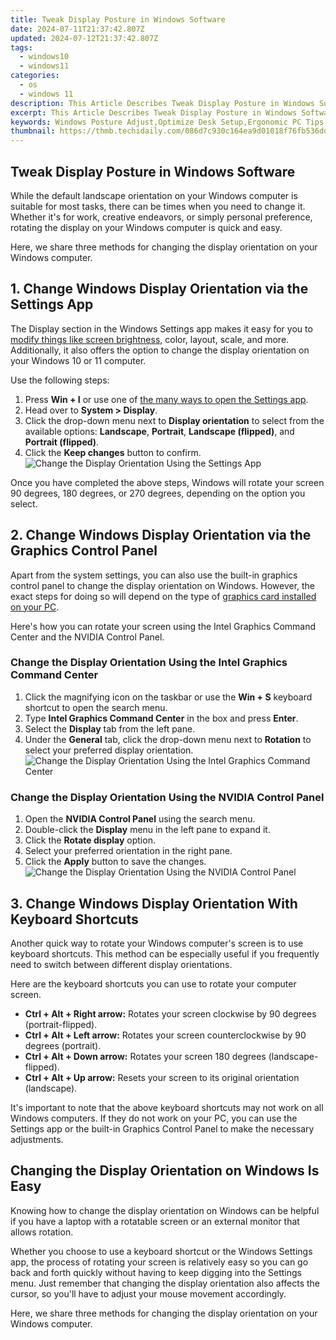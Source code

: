 ```yaml
---
title: Tweak Display Posture in Windows Software
date: 2024-07-11T21:37:42.807Z
updated: 2024-07-12T21:37:42.807Z
tags:
  - windows10
  - windows11
categories:
  - os
  - windows 11
description: This Article Describes Tweak Display Posture in Windows Software
excerpt: This Article Describes Tweak Display Posture in Windows Software
keywords: Windows Posture Adjust,Optimize Desk Setup,Ergonomic PC Tips,Improve Sitting Comfort,Positional Display Fix,Screen Angle Tweaks,Healthy Workspace Layout
thumbnail: https://thmb.techidaily.com/086d7c930c164ea9d01018f76fb536ddc6879aa44f658266ac4dd473faff469b.jpg
---
```


## Tweak Display Posture in Windows Software

 While the default landscape orientation on your Windows computer is suitable for most tasks, there can be times when you need to change it. Whether it's for work, creative endeavors, or simply personal preference, rotating the display on your Windows computer is quick and easy.

 Here, we share three methods for changing the display orientation on your Windows computer.

## 1\. Change Windows Display Orientation via the Settings App

 The Display section in the Windows Settings app makes it easy for you to [modify things like screen brightness](https://www.makeuseof.com/windows-10-adjust-screen-brightness/), color, layout, scale, and more. Additionally, it also offers the option to change the display orientation on your Windows 10 or 11 computer.

 Use the following steps:

1. Press **Win + I** or use one of [the many ways to open the Settings app](https://www.makeuseof.com/windows-ways-to-open-system-settings/).
2. Head over to **System > Display**.
3. Click the drop-down menu next to **Display orientation** to select from the available options: **Landscape**, **Portrait**, **Landscape (flipped)**, and **Portrait (flipped)**.
4. Click the **Keep changes** button to confirm.  
![Change the Display Orientation Using the Settings App](https://static1.makeuseofimages.com/wordpress/wp-content/uploads/2023/07/change-the-display-orientation-using-the-settings-app.jpg)

 Once you have completed the above steps, Windows will rotate your screen 90 degrees, 180 degrees, or 270 degrees, depending on the option you select.

## 2\. Change Windows Display Orientation via the Graphics Control Panel

 Apart from the system settings, you can also use the built-in graphics control panel to change the display orientation on Windows. However, the exact steps for doing so will depend on the type of [graphics card installed on your PC](https://www.makeuseof.com/check-graphics-card-model-windows-11/).

 Here's how you can rotate your screen using the Intel Graphics Command Center and the NVIDIA Control Panel.

### Change the Display Orientation Using the Intel Graphics Command Center

1. Click the magnifying icon on the taskbar or use the **Win + S** keyboard shortcut to open the search menu.
2. Type **Intel Graphics Command Center** in the box and press **Enter**.
3. Select the **Display** tab from the left pane.
4. Under the **General** tab, click the drop-down menu next to **Rotation** to select your preferred display orientation.  
![Change the Display Orientation Using the Intel Graphics Command Center](https://static1.makeuseofimages.com/wordpress/wp-content/uploads/2023/07/change-the-display-orientation-using-the-intel-graphics-command-center.jpg)

### Change the Display Orientation Using the NVIDIA Control Panel

1. Open the **NVIDIA Control Panel** using the search menu.
2. Double-click the **Display** menu in the left pane to expand it.
3. Click the **Rotate display** option.
4. Select your preferred orientation in the right pane.
5. Click the **Apply** button to save the changes.  
![Change the Display Orientation Using the NVIDIA Control Panel](https://static1.makeuseofimages.com/wordpress/wp-content/uploads/2023/07/change-the-display-orientation-using-the-nvidia-control-panel.jpg)

## 3\. Change Windows Display Orientation With Keyboard Shortcuts

 Another quick way to rotate your Windows computer's screen is to use keyboard shortcuts. This method can be especially useful if you frequently need to switch between different display orientations.

 Here are the keyboard shortcuts you can use to rotate your computer screen.

* **Ctrl + Alt + Right arrow:** Rotates your screen clockwise by 90 degrees (portrait-flipped).
* **Ctrl + Alt + Left arrow:** Rotates your screen counterclockwise by 90 degrees (portrait).
* **Ctrl + Alt + Down arrow:** Rotates your screen 180 degrees (landscape-flipped).
* **Ctrl + Alt + Up arrow:** Resets your screen to its original orientation (landscape).

 It's important to note that the above keyboard shortcuts may not work on all Windows computers. If they do not work on your PC, you can use the Settings app or the built-in Graphics Control Panel to make the necessary adjustments.

## Changing the Display Orientation on Windows Is Easy

 Knowing how to change the display orientation on Windows can be helpful if you have a laptop with a rotatable screen or an external monitor that allows rotation.

 Whether you choose to use a keyboard shortcut or the Windows Settings app, the process of rotating your screen is relatively easy so you can go back and forth quickly without having to keep digging into the Settings menu. Just remember that changing the display orientation also affects the cursor, so you'll have to adjust your mouse movement accordingly.

 Here, we share three methods for changing the display orientation on your Windows computer.



<ins class="adsbygoogle"
      style="display:block"
      data-ad-client="ca-pub-7571918770474297"
      data-ad-slot="8358498916"
      data-ad-format="auto"
      data-full-width-responsive="true"></ins>

